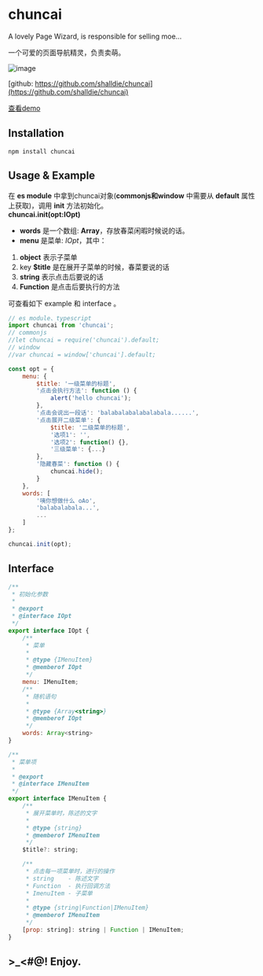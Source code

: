 # chuncai
A lovely Page Wizard, is responsible for selling moe...

一个可爱的页面导航精灵，负责卖萌。

![image](https://raw.githubusercontent.com/shalldie/chuncai/master/GIF.gif)

[github: https://github.com/shalldie/chuncai](https://github.com/shalldie/chuncai)

[查看demo](https://shalldie.github.io/demos/chuncai/index.html)

## Installation

    npm install chuncai

## Usage & Example

在 **es module** 中拿到chuncai对象(**commonjs和window** 中需要从 **default** 属性上获取)，调用 **init** 方法初始化。  
**chuncai.init(opt:IOpt)**

* **words** 是一个数组: **Array<string>**，存放春菜闲暇时候说的话。
* **menu** 是菜单: *IOpt*，其中：

1. **object** 表示子菜单
2. key **$title** 是在展开子菜单的时候，春菜要说的话
3. **string** 表示点击后要说的话
4. **Function** 是点击后要执行的方法

可查看如下 example 和 interface 。

```js
// es module、typescript
import chuncai from 'chuncai';
// commonjs
//let chuncai = require('chuncai').default; 
// window
//var chuncai = window['chuncai'].default; 

const opt = {
    menu: {
        $title: '一级菜单的标题',
        '点击会执行方法': function () {
            alert('hello chuncai');
        },
        '点击会说出一段话': 'balabalabalabalabala......',
        '点击展开二级菜单': {
            $title: '二级菜单的标题',
            '选项1': '',
            '选项2': function() {},
            '三级菜单': {...}            
        },
        '隐藏春菜': function () {
            chuncai.hide();
        }
    },
    words: [
        '咦你想做什么 oAo',
        'balabalabala...',
        ...
    ]
};

chuncai.init(opt);
```

## Interface

```js
/**
 * 初始化参数
 * 
 * @export
 * @interface IOpt
 */
export interface IOpt {
    /**
     * 菜单
     * 
     * @type {IMenuItem}
     * @memberof IOpt
     */
    menu: IMenuItem;
    /**
     * 随机语句
     * 
     * @type {Array<string>}
     * @memberof IOpt
     */
    words: Array<string>
}

/**
 * 菜单项
 * 
 * @export
 * @interface IMenuItem
 */
export interface IMenuItem {
    /**
     * 展开菜单时，陈述的文字
     * 
     * @type {string}
     * @memberof IMenuItem
     */
    $title?: string;

    /**
     * 点击每一项菜单时，进行的操作
     * string    - 陈述文字
     * Function  - 执行回调方法
     * ImenuItem - 子菜单
     * 
     * @type {string|Function|IMenuItem}
     * @memberof IMenuItem
     */
    [prop: string]: string | Function | IMenuItem;
}
```

## >_<#@! Enjoy.
